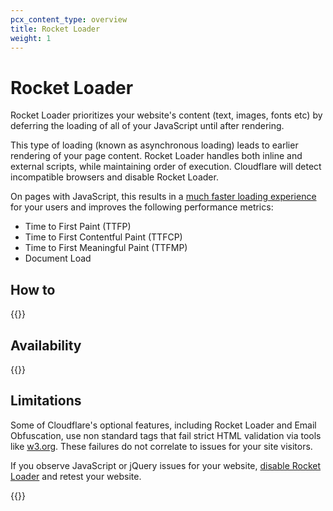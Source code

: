 ```yaml
---
pcx_content_type: overview
title: Rocket Loader
weight: 1
---
```


# Rocket Loader

Rocket Loader prioritizes your website's content (text, images, fonts etc) by deferring the loading of all of your JavaScript until after rendering.

This type of loading (known as asynchronous loading) leads to earlier rendering of your page content. Rocket Loader handles both inline and external scripts, while maintaining order of execution. Cloudflare will detect incompatible browsers and disable Rocket Loader.

On pages with JavaScript, this results in a [much faster loading experience](https://www.cloudflare.com/learning/performance/test-the-speed-of-a-website/) for your users and improves the following performance metrics:

- Time to First Paint (TTFP)
- Time to First Contentful Paint (TTFCP)
- Time to First Meaningful Paint (TTFMP)
- Document Load

## How to

{{<directory-listing>}}

## Availability

{{<feature-table id="speed.rocket_loader">}}

## Limitations

Some of Cloudflare's optional features, including Rocket Loader and Email Obfuscation, use non standard tags that fail strict HTML validation via tools like [w3.org](https://validator.w3.org/). These failures do not correlate to issues for your site visitors.

If you observe JavaScript or jQuery issues for your website, [disable Rocket Loader](/fundamentals/speed/rocket-loader/enable/) and retest your website.

{{<render file="_rocket-loader-csp.md">}}
